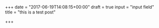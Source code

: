 +++
date = "2017-06-19T14:08:15+00:00"
draft = true
input = "input field"
title = "this is a test post"

+++
